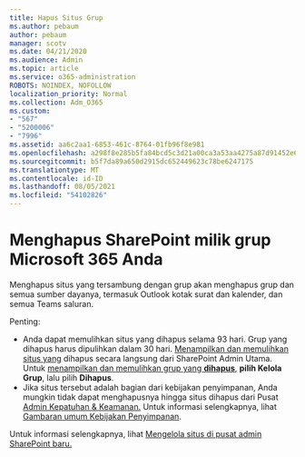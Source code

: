 ```yaml
---
title: Hapus Situs Grup
ms.author: pebaum
author: pebaum
manager: scotv
ms.date: 04/21/2020
ms.audience: Admin
ms.topic: article
ms.service: o365-administration
ROBOTS: NOINDEX, NOFOLLOW
localization_priority: Normal
ms.collection: Adm_O365
ms.custom:
- "567"
- "5200006"
- "7996"
ms.assetid: aa6c2aa1-6853-461c-8764-01fb96f8e981
ms.openlocfilehash: a298f8e285b5fa84bcd5c3d21a00ca3a53aa4275a87d91452e6c41587fd20e7b
ms.sourcegitcommit: b5f7da89a650d2915dc652449623c78be6247175
ms.translationtype: MT
ms.contentlocale: id-ID
ms.lasthandoff: 08/05/2021
ms.locfileid: "54102826"
---
```

# <a name="delete-a-sharepoint-site-that-belongs-to-a-microsoft-365-group"></a>Menghapus SharePoint milik grup Microsoft 365 Anda

Menghapus situs yang tersambung dengan grup akan menghapus grup dan semua sumber dayanya, termasuk Outlook kotak surat dan kalender, dan semua Teams saluran.
  
Penting:

- Anda dapat memulihkan situs yang dihapus selama 93 hari. Grup yang dihapus harus dipulihkan dalam 30 hari. [Menampilkan dan memulihkan situs yang](https://admin.microsoft.com/sharepoint?page=recyclebin&modern=true) dihapus secara langsung dari SharePoint Admin Utama. Untuk [menampilkan dan memulihkan grup yang **dihapus**](https://admin.microsoft.com/Adminportal/Home?source=applauncher#/deletedgroups), **pilih Kelola Grup**, lalu pilih **Dihapus**.
- Jika situs tersebut adalah bagian dari kebijakan penyimpanan, Anda mungkin tidak dapat menghapusnya hingga situs dihapus dari Pusat [Admin Kepatuhan & Keamanan.](https://protection.office.com/?rfr=AdminCenter#/retention) Untuk informasi selengkapnya, lihat [Gambaran umum Kebijakan Penyimpanan](/microsoft-365/compliance/retention-policies).
  
Untuk informasi selengkapnya, lihat [Mengelola situs di pusat admin SharePoint baru.](/sharepoint/manage-sites-in-new-admin-center)
